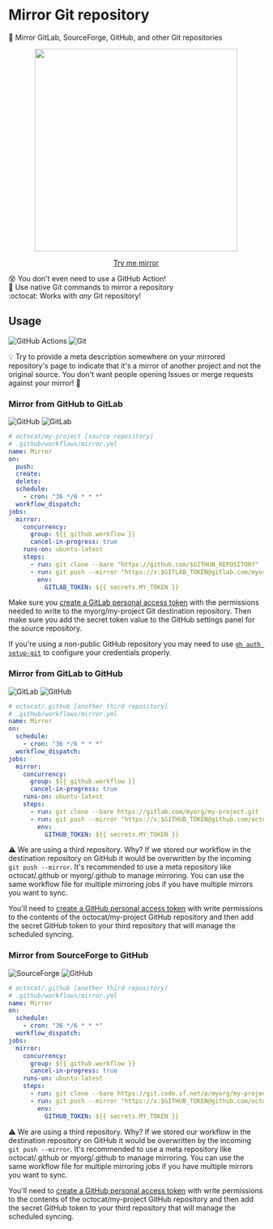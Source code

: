 # Mirror Git repository

🔄 Mirror GitLab, SourceForge, GitHub, and other Git repositories

<p align=center>
  <img width=400 src="https://i.imgur.com/zo0vBZj.png">
</p>

<p align=center>
  <a href="https://github.com/actions4git/mirror-try-me">Try me mirror</a>
</p>

😵 You don't even need to use a GitHub Action! \
🔶 Use native Git commands to mirror a repository \
:octocat: Works with _any_ Git repository!

## Usage

![GitHub Actions](https://img.shields.io/static/v1?style=for-the-badge&message=GitHub+Actions&color=2088FF&logo=GitHub+Actions&logoColor=FFFFFF&label=)
![Git](https://img.shields.io/static/v1?style=for-the-badge&message=Git&color=F05032&logo=Git&logoColor=FFFFFF&label=)

💡 Try to provide a meta description somewhere on your mirrored repository's
page to indicate that it's a mirror of another project and not the original
source. You don't want people opening Issues or merge requests against your
mirror! 🤣

### Mirror from GitHub to GitLab

![GitHub](https://img.shields.io/static/v1?style=for-the-badge&message=GitHub&color=181717&logo=GitHub&logoColor=FFFFFF&label=)
![GitLab](https://img.shields.io/static/v1?style=for-the-badge&message=GitLab&color=FC6D26&logo=GitLab&logoColor=FFFFFF&label=)

<!-- prettier-ignore -->
```yml
# octocat/my-project [source repository]
# .github/workflows/mirror.yml
name: Mirror
on:
  push:
  create:
  delete:
  schedule:
    - cron: "36 */6 * * *"
  workflow_dispatch:
jobs:
  mirror:
    concurrency:
      group: ${{ github.workflow }}
      cancel-in-progress: true
    runs-on: ubuntu-latest
    steps:
      - run: git clone --bare "https://github.com/$GITHUB_REPOSITORY" .
      - run: git push --mirror "https://x:$GITLAB_TOKEN@gitlab.com/myorg/my-project.git"
        env:
          GITLAB_TOKEN: ${{ secrets.MY_TOKEN }}
```

Make sure you [create a GitLab personal access token] with the permissions
needed to write to the myorg/my-project Git destination repository. Then make
sure you add the secret token value to the GitHub settings panel for the source
repository.

If you're using a non-public GitHub repository you may need to use [`gh auth
setup-git`] to configure your credentials properly.

### Mirror from GitLab to GitHub

![GitLab](https://img.shields.io/static/v1?style=for-the-badge&message=GitLab&color=FC6D26&logo=GitLab&logoColor=FFFFFF&label=)
![GitHub](https://img.shields.io/static/v1?style=for-the-badge&message=GitHub&color=181717&logo=GitHub&logoColor=FFFFFF&label=)

<!-- prettier-ignore -->
```yml
# octocat/.github [another third repository]
# .github/workflows/mirror.yml
name: Mirror
on:
  schedule:
    - cron: "36 */6 * * *"
  workflow_dispatch:
jobs:
  mirror:
    concurrency:
      group: ${{ github.workflow }}
      cancel-in-progress: true
    runs-on: ubuntu-latest
    steps:
      - run: git clone --bare https://gitlab.com/myorg/my-project.git .
      - run: git push --mirror "https://x:$GITHUB_TOKEN@github.com/octocat/my-project.git"
        env:
          GITHUB_TOKEN: ${{ secrets.MY_TOKEN }}
```

⚠️ We are using a third repository. Why? If we stored our workflow in the
destination repository on GitHub it would be overwritten by the incoming
`git push --mirror`. It's recommended to use a meta repository like
octocat/.github or myorg/.github to manage mirroring. You can use the same
workflow file for multiple mirroring jobs if you have multiple mirrors you want
to sync.

You'll need to [create a GitHub personal access token] with write permissions to
the contents of the octocat/my-project GitHub repository and then add the secret
GitHub token to your third repository that will manage the scheduled syncing.

### Mirror from SourceForge to GitHub

![SourceForge](https://img.shields.io/static/v1?style=for-the-badge&message=SourceForge&color=FF6600&logo=SourceForge&logoColor=FFFFFF&label=)
![GitHub](https://img.shields.io/static/v1?style=for-the-badge&message=GitHub&color=181717&logo=GitHub&logoColor=FFFFFF&label=)

<!-- prettier-ignore -->
```yml
# octocat/.github [another third repository]
# .github/workflows/mirror.yml
name: Mirror
on:
  schedule:
    - cron: "36 */6 * * *"
  workflow_dispatch:
jobs:
  mirror:
    concurrency:
      group: ${{ github.workflow }}
      cancel-in-progress: true
    runs-on: ubuntu-latest
    steps:
      - run: git clone --bare https://git.code.sf.net/p/myorg/my-project .
      - run: git push --mirror "https://x:$GITHUB_TOKEN@github.com/octocat/my-project.git"
        env:
          GITHUB_TOKEN: ${{ secrets.MY_TOKEN }}
```

⚠️ We are using a third repository. Why? If we stored our workflow in the
destination repository on GitHub it would be overwritten by the incoming
`git push --mirror`. It's recommended to use a meta repository like
octocat/.github or myorg/.github to manage mirroring. You can use the same
workflow file for multiple mirroring jobs if you have multiple mirrors you want
to sync.

You'll need to [create a GitHub personal access token] with write permissions to
the contents of the octocat/my-project GitHub repository and then add the secret
GitHub token to your third repository that will manage the scheduled syncing.

<!-- prettier-ignore-start -->
[create a github personal access token]: https://docs.github.com/en/authentication/keeping-your-account-and-data-secure/managing-your-personal-access-tokens
[create a gitlab personal access token]: https://docs.gitlab.com/ee/user/profile/personal_access_tokens.html#create-a-personal-access-token
[`gh auth setup-git`]: https://cli.github.com/manual/gh_auth_setup-git
<!-- prettier-ignore-end -->
